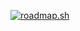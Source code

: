 [![roadmap.sh](https://api.roadmap.sh/v1-badge/wide/660cf6b3da1671f9860a747c?variant=light&roadmaps=computer-science%2Csystem-design%2Cbackend)](https://roadmap.sh)

